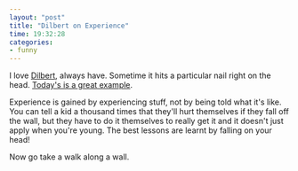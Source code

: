 ```yaml
---
layout: "post"
title: "Dilbert on Experience"
time: 19:32:28
categories: 
- funny
---
```

I love <a href="http://www.dilbert.com/" title="Dilbert - the greatest cartoon ever!">Dilbert</a>, always have. Sometime it hits a particular nail right on the head. <a href="http://www.dilbert.com/comics/dilbert/archive/dilbert-20071014.html" title="Dilbert cartoon for Sunday, October 14th, 2007">Today's is a great example</a>.

Experience is gained by experiencing stuff, not by being told what it's like. You can tell a kid a thousand times that they'll hurt themselves if they fall off the wall, but they have to do it themselves to really get it and it doesn't just apply when you're young. The best lessons are learnt by falling on your head!

Now go take a walk along a wall.
